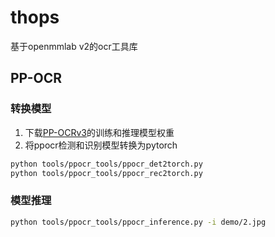 # thops

基于openmmlab v2的ocr工具库

## PP-OCR

### 转换模型

1. 下载[PP-OCRv3](https://github.com/PaddlePaddle/PaddleOCR)的训练和推理模型权重
2. 将ppocr检测和识别模型转换为pytorch

```bash
python tools/ppocr_tools/ppocr_det2torch.py
python tools/ppocr_tools/ppocr_rec2torch.py
```

### 模型推理

```bash
python tools/ppocr_tools/ppocr_inference.py -i demo/2.jpg
```
